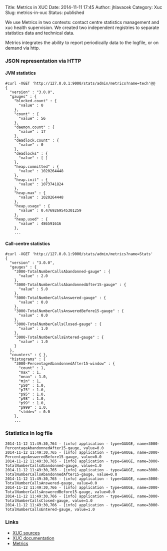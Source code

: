 Title: Metrics in XUC
Date: 2014-11-11 17:45
Author: jhlavacek
Category: Xuc
Slug: metrics-in-xuc
Status: published

We use Metrics in two contexts: contact centre statistics management and
xuc health supervision. We created two independent registries to
separate statistics data and technical data.

Metrics integrates the ability to report periodically data to the
logfile, or on demand via http.

### JSON representation via HTTP

#### JVM statistics

~~~
#curl -XGET 'http://127.0.0.1:9000/stats/admin/metrics?name=tech'@@
{
  "version" : "3.0.0",
  "gauges" : {
    "blocked.count" : {
      "value" : 0
    },
    "count" : {
      "value" : 56
    },
    "daemon.count" : {
      "value" : 17
    },
    "deadlock.count" : {
      "value" : 0
    },
    "deadlocks" : {
      "value" : [ ]
    },
    "heap.committed" : {
      "value" : 1020264448
    },
    "heap.init" : {
      "value" : 1073741824
    },
    "heap.max" : {
      "value" : 1020264448
    },
    "heap.usage" : {
      "value" : 0.4769269545301259
    },
    "heap.used" : {
      "value" : 486591616
    },
    ...
~~~


#### Call-centre statistics

~~~
#curl -XGET 'http://127.0.0.1:9000/stats/admin/metrics?name=Stats'
{
  "version" : "3.0.0",
  "gauges" : {
    "3000-TotalNumberCallsAbandonned-gauge" : {
      "value" : 2.0
    },
    "3000-TotalNumberCallsAbandonnedAfter15-gauge" : {
      "value" : 5.0
    },
    "3000-TotalNumberCallsAnswered-gauge" : {
      "value" : 0.0
    },
    "3000-TotalNumberCallsAnsweredBefore15-gauge" : {
      "value" : 0.0
    },
    "3000-TotalNumberCallsClosed-gauge" : {
      "value" : 1.0
    },
    "3000-TotalNumberCallsEntered-gauge" : {
      "value" : 1.0
    }
  },
  "counters" : { },
  "histograms" : {
    "3000-PercentageAbandonnedAfter15-window" : {
      "count" : 1,
      "max" : 1,
      "mean" : 1.0,
      "min" : 1,
      "p50" : 1.0,
      "p75" : 1.0,
      "p95" : 1.0,
      "p98" : 1.0,
      "p99" : 1.0,
      "p999" : 1.0,
      "stddev" : 0.0
    },
    ...
~~~


### Statistics in log file

~~~
2014-11-12 11:49:30,764 - [info] application - type=GAUGE, name=3000-PercentageAbandonnedAfter15-gauge, value=0.0
2014-11-12 11:49:30,765 - [info] application - type=GAUGE, name=3000-PercentageAnsweredBefore15-gauge, value=0.0
2014-11-12 11:49:30,765 - [info] application - type=GAUGE, name=3000-TotalNumberCallsAbandonned-gauge, value=1.0
2014-11-12 11:49:30,765 - [info] application - type=GAUGE, name=3000-TotalNumberCallsAbandonnedAfter15-gauge, value=0.0
2014-11-12 11:49:30,765 - [info] application - type=GAUGE, name=3000-TotalNumberCallsAnswered-gauge, value=0.0
2014-11-12 11:49:30,766 - [info] application - type=GAUGE, name=3000-TotalNumberCallsAnsweredBefore15-gauge, value=0.0
2014-11-12 11:49:30,766 - [info] application - type=GAUGE, name=3000-TotalNumberCallsClosed-gauge, value=1.0
2014-11-12 11:49:30,766 - [info] application - type=GAUGE, name=3000-TotalNumberCallsEntered-gauge, value=1.0
~~~


### Links

-   [XUC sources](https://gitlab.com/groups/xuc "XUC sources")
-   [XUC
    documentation](http://xuc.readthedocs.org/en/latest/ "XUC documentation")
-   [Metrics](https://dropwizard.github.io/metrics/3.1.0/ "Metrics")

</p>

